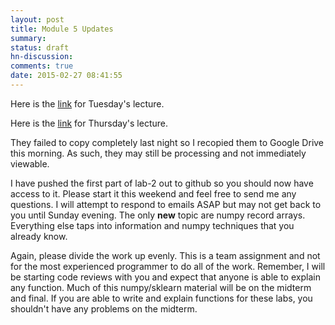 ```yaml
---
layout: post
title: Module 5 Updates
summary:
status: draft
hn-discussion:
comments: true
date: 2015-02-27 08:41:55
---
```


Here is the
[link](https://docs.google.com/a/usfca.edu/file/d/0B-5GjaosMAovX00xOHRaQTgtZkU/edit?usp=drivesdk) for Tuesday's lecture.

Here is the
[link](https://docs.google.com/a/usfca.edu/file/d/0B-5GjaosMAovXzNmdDhwYzFGUUU/edit?usp=drivesdk)
for Thursday's lecture.

They failed to copy completely last night so I recopied them to Google Drive
this morning.  As such, they may still be processing and not immediately
viewable.

I have pushed the first part of lab-2 out to github so you should now have
access to it.  Please start it this weekend and feel free to send me any
questions.  I will attempt to respond to emails ASAP but may not get back to you
until Sunday evening.  The only **new** topic are numpy record arrays.
Everything else taps into information and numpy techniques that you already
know.

Again, please divide the work up evenly.  This is a team assignment and not for
the most experienced programmer to do all of the work.  Remember, I will be
starting code reviews with you and expect that anyone is able to explain any
function.  Much of this numpy/sklearn material will be on the midterm and final.
If you are able to write and explain functions for these labs, you shouldn't
have any problems on the midterm.

